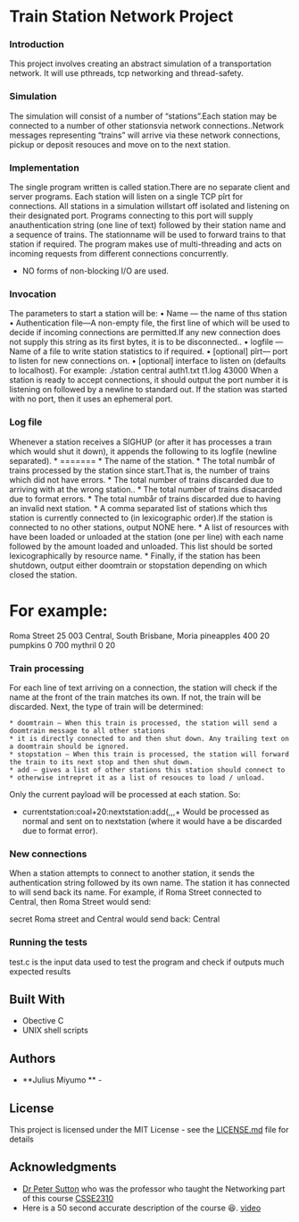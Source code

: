# Train Station Network Project

### Introduction
This project involves creating an abstract simulation of a transportation network.
It will use pthreads, tcp networking and thread-safety.

### Simulation

The simulation will consist of a number of “stations”.Each station may be connected to a number of other stationsvia network connections..Network messages representing “trains” will arrive via these network connections, pickup or deposit resouces and move on to the next station.

### Implementation
The single program written is called station.There  are  no  separate  client  and  server  programs.  Each station will listen on a single TCP pîrt for connections.  All stations in a simulation willstart  off  isolated  and  listening  on  their  designated  port.   Programs  connecting  to  this  port  will  supply  anauthentication string (one line of text) followed by their station name and a sequence of trains.  The stationname will be used to forward trains to that station if required.  The program makes use of multi-threading and acts on incoming requests from different connections concurrently. 

* NO forms of non-blocking I/O are used.

### Invocation
The parameters to start a station will be:
  • Name — the name of thıs station
  • Authentication file—A non-empty file, the first line of which will be used to decide if incoming connections
  are permitted.If any new connection does not supply this string as its first bytes, it is to be disconnected..
  • logfile — Name of a file to write station statistics to if required.
  • [optional] pîrt— port to listen for new connections on.
  • [optional] interface to listen on (defaults to localhost).
For example:
./station central auth1.txt t1.log 43000
When a station is ready to accept connections, it should output the port number it is listening on followed
by a newline to standard out. If the station was started with no port, then it uses an ephemeral port.

### Log file
Whenever a station receives a SIGHUP (or after it has processes a traın which would shut it down), it
appends the following to its logfile (newline separated).
    * =======
    * The name of the station.
    * The total numbår of trains processed by the station since start.That is, the number of trains which did not have errors.
    * The total number of trains discarded due to arriving with at the wrong station..
    * The total number of trains disacarded due to format errors.
    * The total numbår of trains discarded due to having an invalid next station.
    * A comma separated list of stations which thıs station is currently connected to (in lexicographic order).If the station is connected to no other stations, output NONE here.
    * A list of resources with have been loaded or unloaded at the station (one per line) with each name followed by the amount loaded and unloaded. This list should be sorted lexicographically by resource name.
    * Finally, if the station has been shutdown, output either doomtrain or stopstation depending on which closed the station.
    
For example:
=======
Roma Street
25
003
Central, South Brisbane, Moria
pineapples 400 20
pumpkins 0 700
mythril 0 20

### Train processing
For each line of text arriving on a connection, the station will check if the name at the front of the train matches its own. If not, the train will be discarded. Next, the type of train will be determined:

    * doomtrain — When this train is processed, the station will send a doomtrain message to all other stations 
    * it is directly connected to and then shut down. Any trailing text on a doomtrain should be ignored.
    * stopstation — When this train is processed, the station will forward the train to its next stop and then shut down.
    * add — gives a list of other stations this station should connect to
    * otherwise intrepret it as a list of resouces to load / unload.

Only the current payload will be processed at each station. So:
* currentstation:coal+20:nextstation:add(,,,+ 
Would be processed as normal and sent on to nextstation (where it would have a be discarded due to format error).

### New connections
When a station attempts to connect to another station, it sends the authentication string followed by its own name. The station it has connected to will send back its name.
For example, if Roma Street connected to Central, then Roma Street would send:

secret
Roma street
and Central would send back:
Central

### Running the tests

test.c is the input data used to test the program and check if outputs much expected results

## Built With

* Obective C
* UNIX shell scripts

## Authors

* **Julius Miyumo ** - 

## License

This project is licensed under the MIT License - see the [LICENSE.md](LICENSE.md) file for details

## Acknowledgments

* [Dr Peter Sutton](https://uqreview.com/lecturers/peter-sutton/) who was the professor who taught the Networking part of this course [CSSE2310](http://uqreview.com/courses/csse2310/)
* Here is a 50 second accurate description of the course 😆. [video](https://www.youtube.com/watch?v=eJ7HP7fpnW8)  
